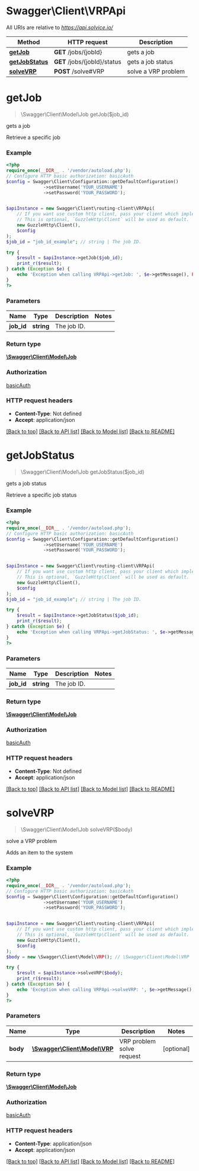 # Swagger\Client\VRPApi

All URIs are relative to *https://api.solvice.io/*

Method | HTTP request | Description
------------- | ------------- | -------------
[**getJob**](VRPApi.md#getJob) | **GET** /jobs/{jobId} | gets a job
[**getJobStatus**](VRPApi.md#getJobStatus) | **GET** /jobs/{jobId}/status | gets a job status
[**solveVRP**](VRPApi.md#solveVRP) | **POST** /solve#VRP | solve a VRP problem

# **getJob**
> \Swagger\Client\Model\Job getJob($job_id)

gets a job

Retrieve a specific job

### Example
```php
<?php
require_once(__DIR__ . '/vendor/autoload.php');
// Configure HTTP basic authorization: basicAuth
$config = Swagger\Client\Configuration::getDefaultConfiguration()
              ->setUsername('YOUR_USERNAME')
              ->setPassword('YOUR_PASSWORD');


$apiInstance = new Swagger\Client\routing-client\VRPApi(
    // If you want use custom http client, pass your client which implements `GuzzleHttp\ClientInterface`.
    // This is optional, `GuzzleHttp\Client` will be used as default.
    new GuzzleHttp\Client(),
    $config
);
$job_id = "job_id_example"; // string | The job ID.

try {
    $result = $apiInstance->getJob($job_id);
    print_r($result);
} catch (Exception $e) {
    echo 'Exception when calling VRPApi->getJob: ', $e->getMessage(), PHP_EOL;
}
?>
```

### Parameters

Name | Type | Description  | Notes
------------- | ------------- | ------------- | -------------
 **job_id** | **string**| The job ID. |

### Return type

[**\Swagger\Client\Model\Job**](../Model/Job.md)

### Authorization

[basicAuth](../../README.md#basicAuth)

### HTTP request headers

 - **Content-Type**: Not defined
 - **Accept**: application/json

[[Back to top]](#) [[Back to API list]](../../README.md#documentation-for-api-endpoints) [[Back to Model list]](../../README.md#documentation-for-models) [[Back to README]](../../README.md)

# **getJobStatus**
> \Swagger\Client\Model\Job getJobStatus($job_id)

gets a job status

Retrieve a specific job status

### Example
```php
<?php
require_once(__DIR__ . '/vendor/autoload.php');
// Configure HTTP basic authorization: basicAuth
$config = Swagger\Client\Configuration::getDefaultConfiguration()
              ->setUsername('YOUR_USERNAME')
              ->setPassword('YOUR_PASSWORD');


$apiInstance = new Swagger\Client\routing-client\VRPApi(
    // If you want use custom http client, pass your client which implements `GuzzleHttp\ClientInterface`.
    // This is optional, `GuzzleHttp\Client` will be used as default.
    new GuzzleHttp\Client(),
    $config
);
$job_id = "job_id_example"; // string | The job ID.

try {
    $result = $apiInstance->getJobStatus($job_id);
    print_r($result);
} catch (Exception $e) {
    echo 'Exception when calling VRPApi->getJobStatus: ', $e->getMessage(), PHP_EOL;
}
?>
```

### Parameters

Name | Type | Description  | Notes
------------- | ------------- | ------------- | -------------
 **job_id** | **string**| The job ID. |

### Return type

[**\Swagger\Client\Model\Job**](../Model/Job.md)

### Authorization

[basicAuth](../../README.md#basicAuth)

### HTTP request headers

 - **Content-Type**: Not defined
 - **Accept**: application/json

[[Back to top]](#) [[Back to API list]](../../README.md#documentation-for-api-endpoints) [[Back to Model list]](../../README.md#documentation-for-models) [[Back to README]](../../README.md)

# **solveVRP**
> \Swagger\Client\Model\Job solveVRP($body)

solve a VRP problem

Adds an item to the system

### Example
```php
<?php
require_once(__DIR__ . '/vendor/autoload.php');
// Configure HTTP basic authorization: basicAuth
$config = Swagger\Client\Configuration::getDefaultConfiguration()
              ->setUsername('YOUR_USERNAME')
              ->setPassword('YOUR_PASSWORD');


$apiInstance = new Swagger\Client\routing-client\VRPApi(
    // If you want use custom http client, pass your client which implements `GuzzleHttp\ClientInterface`.
    // This is optional, `GuzzleHttp\Client` will be used as default.
    new GuzzleHttp\Client(),
    $config
);
$body = new \Swagger\Client\Model\VRP(); // \Swagger\Client\Model\VRP | VRP problem solve request

try {
    $result = $apiInstance->solveVRP($body);
    print_r($result);
} catch (Exception $e) {
    echo 'Exception when calling VRPApi->solveVRP: ', $e->getMessage(), PHP_EOL;
}
?>
```

### Parameters

Name | Type | Description  | Notes
------------- | ------------- | ------------- | -------------
 **body** | [**\Swagger\Client\Model\VRP**](../Model/VRP.md)| VRP problem solve request | [optional]

### Return type

[**\Swagger\Client\Model\Job**](../Model/Job.md)

### Authorization

[basicAuth](../../README.md#basicAuth)

### HTTP request headers

 - **Content-Type**: application/json
 - **Accept**: application/json

[[Back to top]](#) [[Back to API list]](../../README.md#documentation-for-api-endpoints) [[Back to Model list]](../../README.md#documentation-for-models) [[Back to README]](../../README.md)

